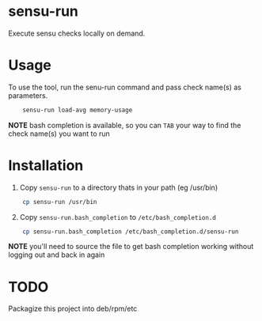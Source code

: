 sensu-run
=========

Execute sensu checks locally on demand. 

Usage
========

To use the tool, run the senu-run command and pass check name(s) as parameters. 

```bash
    sensu-run load-avg memory-usage
```

**NOTE** bash completion is available, so you can `TAB` your way to find the check name(s) you want to run

Installation
============

1. Copy `sensu-run` to a directory thats in your path (eg /usr/bin)

```bash
    cp sensu-run /usr/bin
```
2. Copy `sensu-run.bash_completion` to `/etc/bash_completion.d`

```bash
    cp sensu-run.bash_completion /etc/bash_completion.d/sensu-run
```
**NOTE** you'll need to source the file to get bash completion working without logging out and back in again

TODO
===========

Packagize this project into deb/rpm/etc

